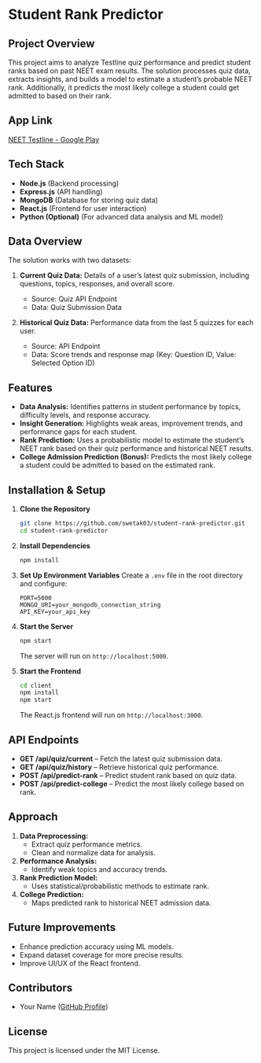 # Student Rank Predictor

## Project Overview
This project aims to analyze Testline quiz performance and predict student ranks based on past NEET exam results. The solution processes quiz data, extracts insights, and builds a model to estimate a student’s probable NEET rank. Additionally, it predicts the most likely college a student could get admitted to based on their rank.

## App Link
[NEET Testline - Google Play](https://play.google.com/store/apps/details?id=com.neet.testline)

## Tech Stack
- **Node.js** (Backend processing)
- **Express.js** (API handling)
- **MongoDB** (Database for storing quiz data)
- **React.js** (Frontend for user interaction)
- **Python (Optional)** (For advanced data analysis and ML model)

## Data Overview
The solution works with two datasets:
1. **Current Quiz Data:** Details of a user’s latest quiz submission, including questions, topics, responses, and overall score.
   - Source: Quiz API Endpoint
   - Data: Quiz Submission Data
   
2. **Historical Quiz Data:** Performance data from the last 5 quizzes for each user.
   - Source: API Endpoint
   - Data: Score trends and response map (Key: Question ID, Value: Selected Option ID)

## Features
- **Data Analysis:** Identifies patterns in student performance by topics, difficulty levels, and response accuracy.
- **Insight Generation:** Highlights weak areas, improvement trends, and performance gaps for each student.
- **Rank Prediction:** Uses a probabilistic model to estimate the student’s NEET rank based on their quiz performance and historical NEET results.
- **College Admission Prediction (Bonus):** Predicts the most likely college a student could be admitted to based on the estimated rank.

## Installation & Setup
1. **Clone the Repository**
   ```bash
   git clone https://github.com/swetak03/student-rank-predictor.git
   cd student-rank-predictor
   ```
2. **Install Dependencies**
   ```bash
   npm install
   ```
3. **Set Up Environment Variables**
   Create a `.env` file in the root directory and configure:
   ```env
   PORT=5000
   MONGO_URI=your_mongodb_connection_string
   API_KEY=your_api_key
   ```
4. **Start the Server**
   ```bash
   npm start
   ```
   The server will run on `http://localhost:5000`.

5. **Start the Frontend**
   ```bash
   cd client
   npm install
   npm start
   ```
   The React.js frontend will run on `http://localhost:3000`.

## API Endpoints
- **GET /api/quiz/current** – Fetch the latest quiz submission data.
- **GET /api/quiz/history** – Retrieve historical quiz performance.
- **POST /api/predict-rank** – Predict student rank based on quiz data.
- **POST /api/predict-college** – Predict the most likely college based on rank.

## Approach
1. **Data Preprocessing:**
   - Extract quiz performance metrics.
   - Clean and normalize data for analysis.
2. **Performance Analysis:**
   - Identify weak topics and accuracy trends.
3. **Rank Prediction Model:**
   - Uses statistical/probabilistic methods to estimate rank.
4. **College Prediction:**
   - Maps predicted rank to historical NEET admission data.

## Future Improvements
- Enhance prediction accuracy using ML models.
- Expand dataset coverage for more precise results.
- Improve UI/UX of the React frontend.

## Contributors
- Your Name ([GitHub Profile]((https://github.com/swetaK03)))

## License
This project is licensed under the MIT License.


